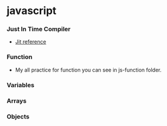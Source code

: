 # javascript
  
### Just In Time Compiler
* [Jit reference](https://hacks.mozilla.org/2017/02/a-crash-course-in-just-in-time-jit-compilers/)

### Function
* My all practice for function you can see in js-function folder.

### Variables

### Arrays

### Objects
